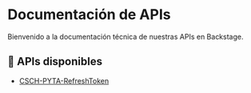 # Documentación de APIs

Bienvenido a la documentación técnica de nuestras APIs en Backstage.

## 📌 APIs disponibles
- [CSCH-PYTA-RefreshToken](api.md)
